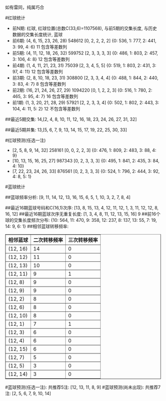 <!-- 
.. title: 双色球2015121期(2015-10-15)数据分析报告
.. slug: slott-2015121-2015-10-15-report
.. date: 2015-10-16 08:00:00 UTC+08:00
.. tags: Lottery
.. link: 
.. description: 
.. type: text
-->

如有雷同，纯属巧合

<!-- TEASER_END-->

#红球统计

- 前N期: 红球, 红球位置(总数C(33,6)=1107568), 与前5期的交集长度, 与历史数据的交集长度统计, 蓝球
- 前6期: (4, 6, 15, 23, 26, 28) 548612 [0, 2, 2, 2, 2] {0: 536, 1: 777, 2: 441, 3: 99, 4: 6} 11 包含等差数列
- 前5期: (4, 11, 12, 18, 26, 32) 599752 [2, 3, 3, 3, 3] {0: 486, 1: 803, 2: 457, 3: 106, 4: 8} 12 包含等差数列
- 前4期: (1, 4, 11, 21, 23, 31) 75039 [2, 3, 4, 5, 5] {0: 519, 1: 803, 2: 431, 3: 97, 4: 11} 12 包含等差数列
- 前3期: (2, 8, 10, 18, 23, 31) 308800 [2, 3, 3, 4, 4] {0: 488, 1: 844, 2: 440, 3: 83, 4: 7} 8 包含等差数列
- 前2期: (16, 21, 24, 26, 27, 29) 1094220 [0, 1, 2, 2, 3] {0: 516, 1: 780, 2: 465, 3: 95, 4: 7} 16 包含等差数列
- 前1期: (1, 3, 20, 21, 28, 29) 57921 [2, 2, 3, 3, 4] {0: 502, 1: 802, 2: 443, 3: 104, 4: 11, 5: 2} 12 不包含等差数列

##最近5期交集:
14,[2, 4, 8, 10, 11, 12, 16, 18, 23, 24, 26, 27, 31, 32]

##最近5期并集:
13,[5, 6, 7, 9, 13, 14, 15, 17, 19, 22, 25, 30, 33]

#红球预测(任选一注)

- [2, 5, 8, 9, 14, 32] 258161 [0, 0, 2, 2, 3] {0: 476, 1: 809, 2: 483, 3: 88, 4: 9}
- [10, 13, 15, 16, 25, 27] 987343 [0, 2, 3, 3, 3] {0: 495, 1: 841, 2: 435, 3: 84, 4: 10}
- [7, 22, 23, 24, 26, 33] 876561 [0, 2, 3, 3, 3] {0: 524, 1: 796, 2: 444, 3: 92, 4: 8, 5: 1}

#蓝球统计

##蓝球频率分析:
[9, 11, 14, 12, 13, 16, 15, 6, 5, 1, 10, 3, 2, 7, 8, 4]

##最近16期蓝球号码和C(16,1)次序:
[13, 8, 15, 13, 4, 12, 11, 12, 1, 3, 11, 12, 12, 8, 16, 12]
##最近16期蓝球次序无重复长度:
[1, 3, 4, 8, 11, 12, 13, 15, 16] 9
##前16个球的交集长度频次分布:
{10: 564, 11: 470, 9: 358, 12: 237, 8: 137, 13: 55, 7: 19, 14: 9, 6: 1}
##相邻蓝球转移频率:
<table border="1" class="table table-striped dataframe">
  <thead>
    <tr style="text-align: right;">
      <th>相邻蓝球</th>
      <th>二次转移频率</th>
      <th>三次转移频率</th>
    </tr>
  </thead>
  <tbody>
    <tr>
      <td>(12, 16)</td>
      <td>14</td>
      <td>0</td>
    </tr>
    <tr>
      <td>(12, 12)</td>
      <td>11</td>
      <td>0</td>
    </tr>
    <tr>
      <td>(12, 13)</td>
      <td>10</td>
      <td>0</td>
    </tr>
    <tr>
      <td>(12, 11)</td>
      <td>9</td>
      <td>1</td>
    </tr>
    <tr>
      <td>(12, 8)</td>
      <td>9</td>
      <td>0</td>
    </tr>
    <tr>
      <td>(12, 9)</td>
      <td>9</td>
      <td>0</td>
    </tr>
    <tr>
      <td>(12, 2)</td>
      <td>8</td>
      <td>0</td>
    </tr>
    <tr>
      <td>(12, 6)</td>
      <td>8</td>
      <td>0</td>
    </tr>
    <tr>
      <td>(12, 10)</td>
      <td>8</td>
      <td>0</td>
    </tr>
    <tr>
      <td>(12, 1)</td>
      <td>7</td>
      <td>1</td>
    </tr>
    <tr>
      <td>(12, 3)</td>
      <td>6</td>
      <td>0</td>
    </tr>
    <tr>
      <td>(12, 4)</td>
      <td>6</td>
      <td>0</td>
    </tr>
    <tr>
      <td>(12, 15)</td>
      <td>6</td>
      <td>0</td>
    </tr>
    <tr>
      <td>(12, 7)</td>
      <td>5</td>
      <td>0</td>
    </tr>
    <tr>
      <td>(12, 5)</td>
      <td>3</td>
      <td>0</td>
    </tr>
    <tr>
      <td>(12, 14)</td>
      <td>3</td>
      <td>0</td>
    </tr>
  </tbody>
</table>
#蓝球预测(任选一注):
共推荐5注: [12, 13, 11, 8, 9]
#蓝球预测(尚未出现):
共推荐7注: [2, 5, 6, 7, 9, 10, 14]

